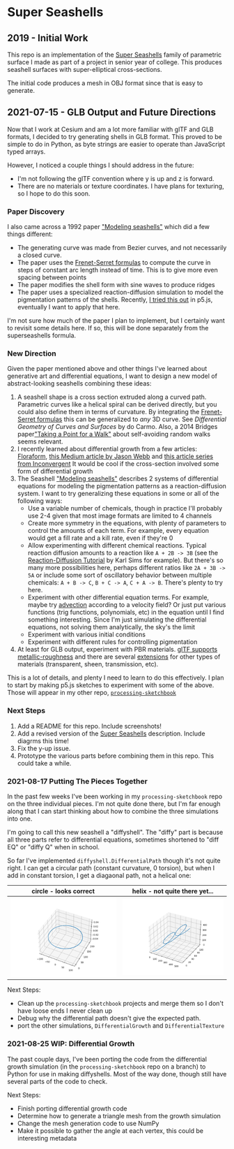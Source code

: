 # Super Seashells

## 2019 - Initial Work

This repo is an implementation of the [Super Seashells](https://github.com/ptrgags/virtual-museum/blob/master/super_seashells.md)
family of parametric surface I made as part of a project in senior year of college.
This produces seashell surfaces with super-elliptical cross-sections.

The initial code produces a mesh in OBJ format since that is easy to generate.

## 2021-07-15 - GLB Output and Future Directions

Now that I work at Cesium and am a lot more familiar with glTF and GLB formats,
I decided to try generating shells in GLB format. This proved to be simple to
do in Python, as byte strings are easier to operate than JavaScript typed
arrays.

However, I noticed a couple things I should address in the future:

* I'm not following the glTF convention where y is up and z is forward.
* There are no materials or texture coordinates. I have plans for texturing,
    so I hope to do this soon.

### Paper Discovery

I also came across a 1992 paper ["Modeling seashells"](http://algorithmicbotany.org/papers/shells.sig92.pdf)
which did a few things different:

* The generating curve was made from Bezier curves, and not necessarily a
    closed curve.
* The paper uses the [Frenet-Serret formulas](https://en.wikipedia.org/wiki/Frenet%E2%80%93Serret_formulas)
    to compute the curve in steps of constant arc length instead of time. This
    is to give more even spacing between points
* The paper modifies the shell form with sine waves to produce ridges
* The paper uses a specialized reaction-diffusion simulation to model
    the pigmentation patterns of the shells. Recently, [I tried this out](https://github.com/ptrgags/processing-sketchbook/tree/master/SeashellTexture) in
    p5.js, eventually I want to apply that here.

I'm not sure how much of the paper I plan to implement, but I certainly want
to revisit some details here. If so, this will be done separately from the
superseashells formula.

### New Direction

Given the paper mentioned above and other things I've learned about generative
art and differential equations, I want to design a new model of abstract-looking
seashells combining these ideas:

1. A seashell shape is a cross section extruded along a curved path. Parametric
    curves like a helical spiral can be derived directly, but you could also
    define them in terms of curvature. By integrating the [Frenet-Serret formulas](https://en.wikipedia.org/wiki/Frenet%E2%80%93Serret_formulas)
    this can be generalized to _any_ 3D curve. See 
    _Differential Geometry of Curves and Surfaces_ by do Carmo. Also, a 2014
    Bridges paper["Taking a Point for a Walk"](https://archive.bridgesmathart.org/2014/bridges2014-337.pdf)
    about self-avoiding random walks seems relevant.
2. I recently learned about differential growth from a few articles: [Floraform](https://n-e-r-v-o-u-s.com/blog/?p=6721), 
    [this Medium article by Jason Webb](https://medium.com/@jason.webb/2d-differential-growth-in-js-1843fd51b0ce)
    and [this article series from Inconvergent](https://inconvergent.net/generative/differential-line/)
    It would be cool if the cross-section involved some form of differential growth
3. The Seashell ["Modeling seashells"](http://algorithmicbotany.org/papers/shells.sig92.pdf)
    describes 2 systems of differential equations for modeling the pigmentation
    patterns as a reaction-diffusion system. I want to try generalizing these
    equations in some or all of the following ways:
    * Use a variable number of chemicals, though in practice I'll probably use
        2-4 given that most image formats are limited to 4 channels
    * Create more symmetry in the equations, with plenty of parameters to
        control the amounts of each term. For example, every equation would
        get a fill rate and a kill rate, even if they're 0
    * Allow experimenting with different chemical reactions. Typical reaction
        diffusion amounts to a reaction like `A + 2B -> 3B` (see the
        [Reaction-Diffusion Tutorial](https://www.karlsims.com/rd.html) by
        Karl Sims for example). But there's so many more possibilities here,
        perhaps different ratios like `2A + 3B -> 5A` or include some sort of
        oscillatory behavior between multiple chemicals:  `A + B -> C`, 
        `B + C -> A`, `C + A -> B`. There's plenty to try here.
    * Experiment with other differential equation terms. For example, maybe try
        [advection](https://en.wikipedia.org/wiki/Advection) according to a
        velocity field? Or just put various functions (trig functions,
        polynomials, etc) in the equation until I
        find something interesting. Since I'm just simulating the differential
        equations, not solving them analytically, the sky's the limit
    * Experiment with various initial conditions
    * Experiment with different rules for controlling pigmentation
4. At least for GLB output, experiment with PBR materials. [glTF supports
    metallic-roughness](https://github.com/KhronosGroup/glTF/tree/master/specification/2.0#materials) and there are several [extensions](https://github.com/KhronosGroup/glTF/tree/master/extensions/2.0/Khronos) for other
    types of materials (transparent, sheen, transmission, etc).

This is a lot of details, and plenty I need to learn to do this effectively. I
plan to start by making p5.js sketches to experiment with some of the above.
Those will appear in my other repo, [`processing-sketchbook`](https://github.com/ptrgags/processing-sketchbook)

### Next Steps

1. Add a README for this repo. Include screenshots!
2. Add a revised version of the [Super Seashells](https://github.com/ptrgags/virtual-museum/blob/master/super_seashells.md) description. Include diagrms this time!
3. Fix the y-up issue.
4. Prototype the various parts before combining them in this repo. This could
    take a while.

### 2021-08-17 Putting The Pieces Together

In the past few weeks I've been working in my `processing-sketchbook` repo on
the three individual pieces. I'm not quite done there, but I'm far enough 
along that I can start thinking about how to combine the three simulations into
one.

I'm going to call this new seashell a "diffyshell". The "diffy" part is because
all three parts refer to differential equations, sometimes shortened to "diff EQ" or "diffy Q" when in school.

So far I've implemented `diffyshell.DifferentialPath` though it's not quite right. I can get a circular path (constant curvature, 0 torsion), but when
I add in constant torsion, I get a diagaonal path, not a helical one:

| circle - looks correct | helix - not quite there yet... |
|------------------------|--------------------------------|
| ![circle](figures/circle.png) | ![bad helix](figures/this-should-be-a-helix.png)|

Next Steps:

* Clean up the `processing-sketchbook` projects and merge them so I don't have
    loose ends I never clean up
* Debug why the differential path doesn't give the expected path.
* port the other simulations, `DifferentialGrowth` and `DifferentialTexture`

### 2021-08-25 WIP: Differential Growth

The past couple days, I've been porting the code from the differential growth
simulation (in the `processing-sketchbook` repo on a branch) to Python for use
in making diffyshells. Most of the way done, though still have several parts of
the code to check.

Next Steps:

* Finish porting differential growth code
* Determine how to generate a triangle mesh from the growth simulation
* Change the mesh generation code to use NumPy
* Make it possible to gather the angle at each vertex, this could be
    interesting metadata